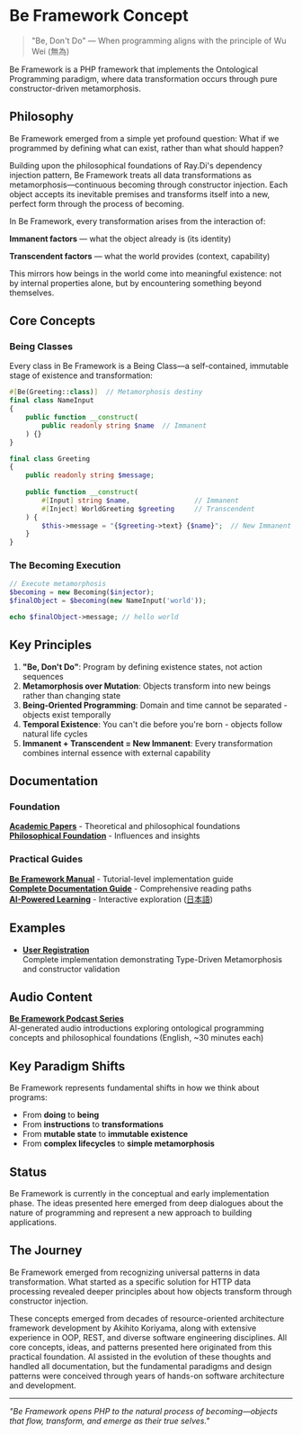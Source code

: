 # Be Framework Concept

> "Be, Don't Do" — When programming aligns with the principle of Wu Wei (無為)

Be Framework is a PHP framework that implements the Ontological Programming paradigm, where data transformation occurs through pure constructor-driven metamorphosis.

## Philosophy

Be Framework emerged from a simple yet profound question: What if we programmed by defining what can exist, rather than what should happen?

Building upon the philosophical foundations of Ray.Di's dependency injection pattern, Be Framework treats all data transformations as metamorphosis—continuous becoming through constructor injection. Each object accepts its inevitable premises and transforms itself into a new, perfect form through the process of becoming.

In Be Framework, every transformation arises from the interaction of:

**Immanent factors** — what the object already is (its identity)

**Transcendent factors** — what the world provides (context, capability)

This mirrors how beings in the world come into meaningful existence: not by internal properties alone, but by encountering something beyond themselves.

## Core Concepts

### Being Classes

Every class in Be Framework is a Being Class—a self-contained, immutable stage of existence and transformation:

```php
#[Be(Greeting::class)]  // Metamorphosis destiny
final class NameInput
{
    public function __construct(
        public readonly string $name  // Immanent
    ) {}
}

final class Greeting
{
    public readonly string $message;
    
    public function __construct(
        #[Input] string $name,                // Immanent
        #[Inject] WorldGreeting $greeting     // Transcendent
    ) {
        $this->message = "{$greeting->text} {$name}";  // New Immanent
    }
}
```

### The Becoming Execution

```php
// Execute metamorphosis
$becoming = new Becoming($injector);
$finalObject = $becoming(new NameInput('world'));

echo $finalObject->message; // hello world
```

## Key Principles

1. **"Be, Don't Do"**: Program by defining existence states, not action sequences
2. **Metamorphosis over Mutation**: Objects transform into new beings rather than changing state
3. **Being-Oriented Programming**: Domain and time cannot be separated - objects exist temporally
4. **Temporal Existence**: You can't die before you're born - objects follow natural life cycles
5. **Immanent + Transcendent = New Immanent**: Every transformation combines internal essence with external capability

## Documentation

### Foundation
**[Academic Papers](docs/papers/)** - Theoretical and philosophical foundations  
**[Philosophical Foundation](docs/reference/)** - Influences and insights

### Practical Guides  
**[Be Framework Manual](docs/manual/index.md)** - Tutorial-level implementation guide  
**[Complete Documentation Guide](docs/README.md)** - Comprehensive reading paths  
**[AI-Powered Learning](docs/study/README.md)** - Interactive exploration ([日本語](docs/study/README-ja.md))

## Examples

- **[User Registration](examples/user-registration/)**  
  Complete implementation demonstrating Type-Driven Metamorphosis and constructor validation

## Audio Content

**[Be Framework Podcast Series](docs/study/podcast/)**  
AI-generated audio introductions exploring ontological programming concepts and philosophical foundations (English, ~30 minutes each)

## Key Paradigm Shifts

Be Framework represents fundamental shifts in how we think about programs:

- From **doing** to **being**
- From **instructions** to **transformations**
- From **mutable state** to **immutable existence**
- From **complex lifecycles** to **simple metamorphosis**

## Status

Be Framework is currently in the conceptual and early implementation phase. The ideas presented here emerged from deep dialogues about the nature of programming and represent a new approach to building applications.

## The Journey

Be Framework emerged from recognizing universal patterns in data transformation. What started as a specific solution for HTTP data processing revealed deeper principles about how objects transform through constructor injection. 

These concepts emerged from decades of resource-oriented architecture framework development by Akihito Koriyama, along with extensive experience in OOP, REST, and diverse software engineering disciplines. All core concepts, ideas, and patterns presented here originated from this practical foundation. AI assisted in the evolution of these thoughts and handled all documentation, but the fundamental paradigms and design patterns were conceived through years of hands-on software architecture and development.


---

*"Be Framework opens PHP to the natural process of becoming—objects that flow, transform, and emerge as their true selves."*
